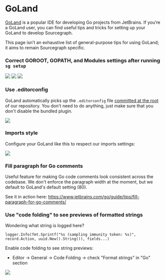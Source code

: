 # GoLand

[GoLand](https://www.jetbrains.com/go/) is a popular IDE for developing Go projects from JetBrains. If you’re a GoLand user, you can find useful tips and tricks for setting up your GoLand to develop Sourcegraph.

This page isn’t an exhaustive list of general-purpose tips for using GoLand; it aims to remain Sourcegraph specific.

### Correct GOROOT, GOPATH, and Modules settings after running `sg setup`

<img src="https://storage.googleapis.com/sourcegraph-assets/docs/images/img/goland_gopath.png" class="lead-screenshot">

<img src="https://storage.googleapis.com/sourcegraph-assets/docs/images/img/goland_goroot.png" class="lead-screenshot">

<img src="https://storage.googleapis.com/sourcegraph-assets/docs/images/img/goland_modules.png" class="lead-screenshot">

### Use .editorconfig

GoLand automatically picks up the `.editorconfig` file [committed at the root](https://sourcegraph.com/github.com/sourcegraph/sourcegraph/-/blob/.editorconfig) of our repository. You don't need to do anything, just make sure that you don't disable the bundled plugin.

<img src="https://storage.googleapis.com/sourcegraph-assets/docs/images/goland-editorconfig-plugin.png" class="lead-screenshot">

### Imports style

Configure your GoLand like this to respect our imports settings:

<img src="https://storage.googleapis.com/sourcegraph-assets/docs/images/goland-imports.png" class="lead-screenshot">

### Fill paragraph for Go comments

Useful feature for making Go code comments look consistent across the codebase. We don't enforce the paragraph width at the moment, but we default to GoLand's default setting (80).

See it in action here:
https://www.jetbrains.com/go/guide/tips/fill-paragraph-for-go-comments/

### Use "code folding" to see previews of formatted strings

Wondering what string is logged here? 

`logger.Info(fmt.Sprintf("%s (sampling immunity token: %s)", record.Action, uuid.New().String()), fields...)`

Enable code folding to see string previews:

- Editor -> General -> Code Folding -> check "Format strings" in "Go" section

<img src="https://storage.googleapis.com/sourcegraph-assets/docs/images/img/193618371-1b794c8d-3b41-472e-94b8-8f04a0c19e76.png" class="lead-screenshot">

